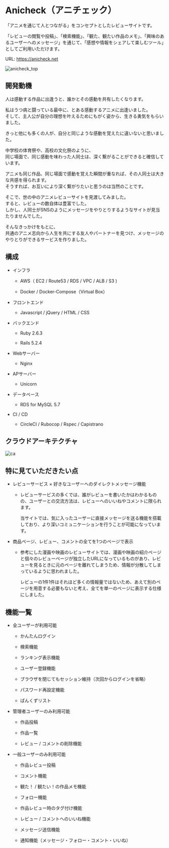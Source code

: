 # Anicheck（アニチェック）

「アニメを通じて人とつながる」をコンセプトとしたレビューサイトです。

「レビューの閲覧や投稿」、「検索機能」、「観た、観たい作品のメモ」、「興味のあるユーザーへのメッセージ」を通じて、「感想や情報をシェアして楽しむツール」としてご利用いただけます。

URL: https://anicheck.net

![anicheck_top](https://user-images.githubusercontent.com/66544830/95273672-9abe5b00-087e-11eb-8d59-e21dc4b5d0d0.png)

## 開発動機

人は感動する作品に出逢うと、誰かとその感動を共有したくなります。

私はうつ病と闘っている最中に、とある感動するアニメに出逢いました。  
そして、主人公が自分の理想を叶えるためにもがく姿から、生きる勇気をもらいました。

きっと他にも多くの人が、自分と同じような感動を覚えたに違いないと思いました。

中学校の体育祭や、高校の文化祭のように、  
同じ場面で、同じ感動を味わった人同士は、深く繋がることができると確信しています。

アニメも同じ作品、同じ場面で感動を覚えた瞬間が重なれば、その人同士は大きな共感を得られます。  
そうすれば、お互いにより深く繋がりたいと思うのは当然のことです。

そこで、世の中のアニメレビューサイトを見渡してみました。  
すると、レビューの数自体は豊富でした。  
しかし、人同士がSNSのようにメッセージをやりとりするようなサイトが見当たりませんでした。

そんなきっかけをもとに、  
共通のアニメ志向から人生を共にする友人やパートナーを見つけ、メッセージのやりとりができるサービスを作りました。

## 構成

* インフラ

  - AWS（ EC2 / Route53 / RDS / VPC / ALB / S3 )

  - Docker / Docker-Compose（Virtual Box）

* フロントエンド

  - Javascript / jQuery / HTML / CSS

* バックエンド

  - Ruby 2.6.3

  - Rails 5.2.4

* Webサーバー

  - Nginx

* APサーバー

  - Unicorn

* データベース

  - RDS for MySQL 5.7

* CI / CD
  - CircleCI / Rubocop / Rspec / Capistrano

## クラウドアーキテクチャ

![ca](https://user-images.githubusercontent.com/66544830/95955499-de453600-0e37-11eb-8b1b-92a20052381d.png)

## 特に見ていただきたい点

* レビューサービス × 好きなユーザーへのダイレクトメッセージ機能

  - レビューサービスの多くでは、誰がレビューを書いたかはわかるものの、ユーザーとの交流方法は、レビューへのいいねやコメントに限られます。

    当サイトでは、気に入ったユーザーに直接メッセージを送る機能を搭載しており、より深いコミュニケーションを行うことが可能になっています。

* 商品ページ、レビュー、コメントの全てを1つのページで表示

  - 参考にした漫画や映画のレビューサイトでは、漫画や映画の紹介ページと個々のレビューページが独立したURLになっているものがあり、レビューを見るときに元のページを離れてしまうため、情報が分散してしまっているように思われました。

      レビューの1件1件はそれほど多くの情報量ではないため、あえて別のページを用意する必要もないと考え、全てを単一のページに表示する仕様にしました。

## 機能一覧

* 全ユーザーが利用可能

  - かんたんログイン

  - 検索機能

  - ランキング表示機能

  - ユーザー登録機能

  - ブラウザを閉じてもセッション維持（次回からログインを省略）

  - パスワード再設定機能

  - ぱんくずリスト

* 管理者ユーザーのみ利用可能

  - 作品投稿

  - 作品一覧

  - レビュー / コメントの削除機能

* 一般ユーザーのみ利用可能

  - 作品レビュー投稿

  - コメント機能

  - 観た！ / 観たい！の作品メモ機能

  - フォロー機能

  - 作品レビュー時のタグ付け機能

  - レビュー / コメントへのいいね機能

  - メッセージ送信機能

  - 通知機能（メッセージ・フォロー・コメント・いいね）
